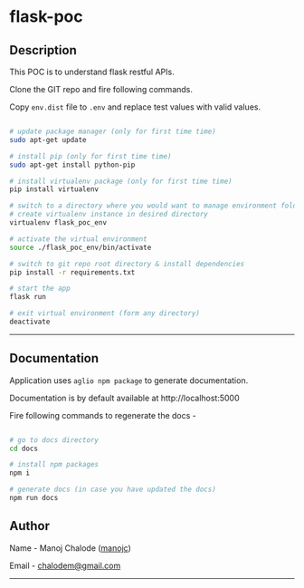 # flask-poc

## Description

This POC is to understand flask restful APIs.

Clone the GIT repo and fire following commands.

Copy `env.dist` file to `.env` and replace test values with valid values.

```bash

# update package manager (only for first time time)
sudo apt-get update

# install pip (only for first time time)
sudo apt-get install python-pip

# install virtualenv package (only for first time time)
pip install virtualenv

# switch to a directory where you would want to manage environment folders
# create virtualenv instance in desired directory
virtualenv flask_poc_env

# activate the virtual environment
source ./flask_poc_env/bin/activate

# switch to git repo root directory & install dependencies
pip install -r requirements.txt

# start the app
flask run

# exit virtual environment (form any directory)
deactivate
```

---

## Documentation

Application uses `aglio npm package` to generate documentation.

Documentation is by default available at http://localhost:5000

Fire following commands to regenerate the docs -

``` bash

# go to docs directory
cd docs

# install npm packages
npm i

# generate docs (in case you have updated the docs)
npm run docs

```

## Author

Name - Manoj Chalode ([manojc](http://github.com/manojc))

Email - chalodem@gmail.com

---
